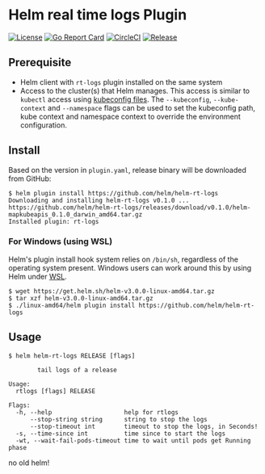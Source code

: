 # Helm real time logs Plugin

[![License](https://img.shields.io/badge/License-Apache%202.0-blue.svg)](https://opensource.org/licenses/Apache-2.0)
[![Go Report Card](https://goreportcard.com/badge/github.com/noperformance/helm-rt-logs)](https://goreportcard.com/report/github.com/noperformance/helm-rt-logs)
[![CircleCI](https://dl.circleci.com/status-badge/img/circleci/L6LqkTDTpv1YyfotNqY4bH/9yV8FQC1uYaNy7ug5dzyxx/tree/main.svg?style=svg&circle-token=73e2fd2d2d2f01cd03a1d832f58a56ec596026f0)](https://dl.circleci.com/status-badge/redirect/circleci/L6LqkTDTpv1YyfotNqY4bH/9yV8FQC1uYaNy7ug5dzyxx/tree/main)
[![Release](https://img.shields.io/github/release/noperformance/helm-rt-logs.svg?style=flat-square)](https://github.com/noperformance/helm-rt-logs/releases/latest)

## Prerequisite

- Helm client with `rt-logs` plugin installed on the same system
- Access to the cluster(s) that Helm manages. This access is similar to `kubectl` access using [kubeconfig files](https://kubernetes.io/docs/concepts/configuration/organize-cluster-access-kubeconfig/).
  The `--kubeconfig`, `--kube-context` and `--namespace` flags can be used to set the kubeconfig path, kube context and namespace context to override the environment configuration.

## Install

Based on the version in `plugin.yaml`, release binary will be downloaded from GitHub:

```console
$ helm plugin install https://github.com/helm/helm-rt-logs
Downloading and installing helm-rt-logs v0.1.0 ...
https://github.com/helm/helm-rt-logs/releases/download/v0.1.0/helm-mapkubeapis_0.1.0_darwin_amd64.tar.gz
Installed plugin: rt-logs
```

### For Windows (using WSL)

Helm's plugin install hook system relies on `/bin/sh`, regardless of the operating system present. Windows users can work around this by using Helm under [WSL](https://docs.microsoft.com/en-us/windows/wsl/install-win10).
```
$ wget https://get.helm.sh/helm-v3.0.0-linux-amd64.tar.gz
$ tar xzf helm-v3.0.0-linux-amd64.tar.gz
$ ./linux-amd64/helm plugin install https://github.com/helm/helm-rt-logs
```

## Usage

```console
$ helm helm-rt-logs RELEASE [flags]

		tail logs of a release

Usage:
  rtlogs [flags] RELEASE

Flags:
  -h, --help                    help for rtlogs
      --stop-string string      string to stop the logs
      --stop-timeout int        timeout to stop the logs, in Seconds!
  -s, --time-since int          time since to start the logs
  -wt, --wait-fail-pods-timeout time to wait until pods get Running phase
```

no old helm! 
